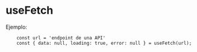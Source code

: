 # useFetch

Ejemplo: 

```
    const url = 'endpoint de una API'
    const { data: null, loading: true, error: null } = useFetch(url);

```